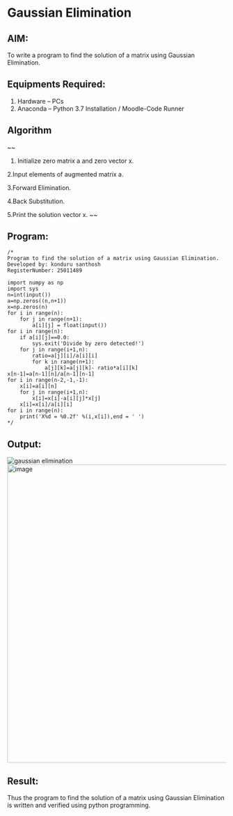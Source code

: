 # Gaussian Elimination

## AIM:
To write a program to find the solution of a matrix using Gaussian Elimination.

## Equipments Required:
1. Hardware – PCs
2. Anaconda – Python 3.7 Installation / Moodle-Code Runner

## Algorithm
~~
1. Initialize zero matrix a and zero vector x.

2.Input elements of augmented matrix a.

3.Forward Elimination.

4.Back Substitution.

5.Print the solution vector x. 
~~
## Program:
```
/*
Program to find the solution of a matrix using Gaussian Elimination.
Developed by: konduru santhosh
RegisterNumber: 25011489

import numpy as np
import sys
n=int(input())
a=np.zeros((n,n+1))
x=np.zeros(n)
for i in range(n):
    for j in range(n+1):
        a[i][j] = float(input())
for i in range(n):
    if a[i][j]==0.0:
        sys.exit('Divide by zero detected!')
    for j in range(i+1,n):
        ratio=a[j][i]/a[i][i]
        for k in range(n+1):
            a[j][k]=a[j][k]- ratio*a[i][k]
x[n-1]=a[n-1][n]/a[n-1][n-1]
for i in range(n-2,-1,-1):
    x[i]=a[i][n]
    for j in range(i+1,n):
        x[i]=x[i]-a[i][j]*x[j]
    x[i]=x[i]/a[i][i]
for i in range(n):
    print('X%d = %0.2f' %(i,x[i]),end = ' ')
*/
```

## Output:
![gaussian elimination]()
<img width="818" height="686" alt="image" src="https://github.com/user-attachments/assets/ada06274-54c2-4df6-8957-45aa59db90fc" />


## Result:
Thus the program to find the solution of a matrix using Gaussian Elimination is written and verified using python programming.

